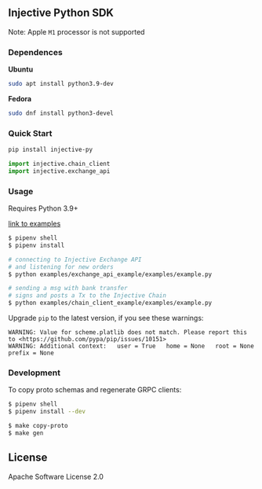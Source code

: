 ## Injective Python SDK

Note: Apple `M1` processor is not supported

### Dependences

**Ubuntu**
```bash
sudo apt install python3.9-dev
```
**Fedora**
```bash
sudo dnf install python3-devel
```
### Quick Start
```bash
pip install injective-py
```
```python
import injective.chain_client
import injective.exchange_api
```

### Usage
Requires Python 3.9+

[link to examples](https://github.com/InjectiveLabs/sdk-python/tree/master/examples)
```bash
$ pipenv shell
$ pipenv install

# connecting to Injective Exchange API
# and listening for new orders
$ python examples/exchange_api_example/examples/example.py

# sending a msg with bank transfer
# signs and posts a Tx to the Injective Chain
$ python examples/chain_client_example/examples/example.py
```
Upgrade `pip` to the latest version, if you see these warnings:
```
WARNING: Value for scheme.platlib does not match. Please report this to <https://github.com/pypa/pip/issues/10151>    
WARNING: Additional context:   user = True   home = None   root = None   prefix = None
```

### Development

To copy proto schemas and regenerate GRPC clients:

```bash
$ pipenv shell
$ pipenv install --dev

$ make copy-proto
$ make gen
```

## License

Apache Software License 2.0
